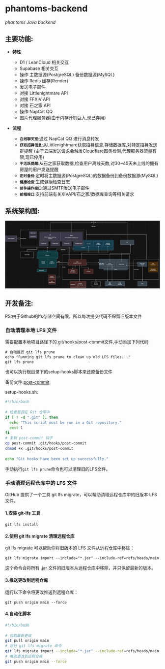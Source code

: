 # phantoms-backend
_phantoms Java backend_

## 主要功能:
- **特性**
    - D1 / LeanCloud 相关交互
    - Supabase 相关交互
    - 操作 主数据源(PostgreSQL) 备份数据源(MySQL)
    - 操作 Redis 缓存(Render)
    - 发送电子邮件
    - 对接 Littlenightmare API
    - 对接 FFXIV API
    - 对接 石之家 API
    - 操作 NapCat QQ
    - 图片代理服务器(由于内存开销巨大,现已弃用)

- **流程**
    - **`在线聊天室`**:通过 NapCat QQ 进行消息转发
    - **`获取招募信息`**:从Littlenightmare获取招募信息,存储数据库,对特定招募发送群提醒
         (由于云端发送请求会触发Cloudflare图灵检测,代理服务器流量有限,现已停用)
    - **`不活跃提醒`**:从石之家获取数据,检查用户离线天数,对30~45天未上线的拥有房屋的用户发送提醒
    - **`定时备份`**:定时将主数据源(PostgreSQL)的数据备份到备份数据源(MySQL)
    - **`健康检查`**:生成健康检查日志
    - **`邮件操作接口`**:通过SMTP发送电子邮件
    - **`前端接口`**:支持前端有关XIVAPI/石之家/数据库查询等相关请求

## 系统架构图:
![Phantoms.jpg](doc/Phantoms.jpg)

## 开发备注:
PS:由于Github的lfs存储空间有限，所以每次提交代码不保留旧版本文件
### 自动清理本地 LFS 文件

需要配置本地项目路径下的.git/hooks/post-commit文件,手动添加下列代码:

```
# 自动运行 git lfs prune
echo "Running git lfs prune to clean up old LFS files..."
git lfs prune
```

也可以执行根目录下的setup-hooks脚本来还原备份文件

备份文件:[post-commit](post-commit)

setup-hooks.sh:
```Bash
#!/bin/bash

# 检查是否在 Git 仓库中
if [ ! -d ".git" ]; then
  echo "This script must be run in a Git repository."
  exit 1
fi
# 复制 post-commit 钩子
cp post-commit .git/hooks/post-commit
chmod +x .git/hooks/post-commit

echo "Git hooks have been set up successfully."
```

手动执行`git lfs prune`命令也可以清理旧的LFS文件。

### 手动清理远程仓库中的 LFS 文件
GitHub 提供了一个工具 git lfs migrate，可以帮助清理远程仓库中的旧版本 LFS 文件。

#### 1.安装 git-lfs 工具
`git lfs install`

#### 2.使用 git lfs migrate 清理远程仓库

git lfs migrate 可以帮助你将旧版本的 LFS 文件从远程仓库中移除：

`git lfs migrate import --include="*.jar" --include-ref=refs/heads/main`

这个命令会将所有 .jar 文件的旧版本从远程仓库中移除，并只保留最新的版本。

#### 3.推送更改到远程仓库
运行以下命令将更改推送到远程仓库：

`git push origin main --force`

#### 4.自动化脚本
```Bash
#!/bin/bash

# 拉取最新更改
git pull origin main
# 运行 git lfs migrate 命令
git lfs migrate import --include="*.jar" --include-ref=refs/heads/main
# 推送更改到远程仓库
git push origin main --force
```

